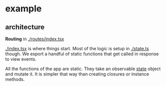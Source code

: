 # example

## architecture

**Routing** in [./routes/index.tsx](./routes/index.tsx)

[./index.tsx](./index.tsx) is where things start. Most of the logic is setup in [./state.ts](./state.ts) though. We export a handful of static functions that get called in response to view events.

All the functions of the app are static. They take an observable [state](https://github.com/nichoth/jazz-signals/blob/main/example/state.ts#L51) object and mutate it. It is simpler that way than creating closures or instance methods.
